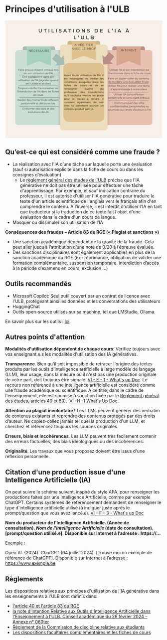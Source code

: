 # Principes d'utilisation à l'ULB

![charte_usages_ULB](attachments/charte_usages_ULB.png)

## Qu’est-ce qui est considéré comme une fraude ?

- La réalisation avec l'IA d’une tâche sur laquelle porte une évaluation (sauf si autorisation explicite dans la fiche de cours ou dans les consignes d’évaluation)
    - Le [règlement général des études de l'ULB](https://www.ulb.be/fr/documents-officiels/reglement-general-des-etudes-2024-2025) précise que l'IA générative ne doit pas être utilisée pour effectuer une tâche d'apprentissage. Par exemple, et sauf indication contraire du professeur, il est autorisé d'utiliser l'IA générative pour traduire le texte d'un article scientifique de l'anglais vers le français afin d'en comprendre le contenu. A l'inverse, il est interdit d'utiliser l'IA en tant que traducteur si la traduction de ce texte fait l'objet d'une évaluation dans le cadre d'un cours de langue.
- Masquer ou dissimuler son utilisation de l’IA

**Conséquences des fraudes – Article 83 du RGE (« Plagiat et sanctions »)**

- Une sanction académique dépendant de la gravité de la fraude. Cela peut aller jusqu’à l’attribution d’une note de 0/20 à l’épreuve évaluée.
- Des sanctions disciplinaires sont également applicables en plus de la sanction académique du RGE (ex : réprimande, obligation de valider une formation complémentaire, suspension temporaire, interdiction d’accès à la période d’examens en cours, exclusion …)

## Outils recommandés

- Microsoft Copilot: Seul outil couvert par un contrat de licence avec l'ULB, protégeant ainsi les données et les conversations des utilisateurs
- HuggingChat
- Outils open-source utilisés sur sa machine, tel que LMStudio, Ollama.  

En savoir plus sur les outils : [ici](https://uv.ulb.ac.be/course/view.php?id=127533&section=6). 

## Autres points d'attention

**Modalités d'utilisation dépendent de chaque cours**: Vérifiez toujours avec vos enseignant.e.s les modalités d'utilisation des IA génératives.

**Transparence**. Bien qu'il soit impossible de retracer l'origine des textes produits par les outils d'intelligence artificielle à large modèle de langage (LLM), leur usage, dans la mesure où il n'est pas une production originale de votre part, doit toujours être signalé. [VI - E - 1 - What's up Doc](https://uv.ulb.ac.be/mod/book/view.php?id=492082&chapterid=22010). Le recours non référencé à une intelligence artificielle est considéré comme une fraude académique ou scientifique. A ce titre, dans le cadre de l'enseignement, elle est soumise à sanction fixée par le [Règlement général des études, articles 40 et 83](https://www.ulb.be/fr/documents-officiels/reglement-general-des-etudes-2024-2025)).  [VI -H -1 What's Up Doc](https://uv.ulb.ac.be/mod/book/view.php?id=492785&chapterid=22037).

**Attention au plagiat involontaire !** Les LLMs peuvent générer des verbatim de contenus existants et reprendre des contenus protégés par des droits d’auteur. Ne copiez-collez jamais tel quel la production d'un LLM, et cherchez et référencez toujours les sources originales.

**Erreurs, biais et incohérences**. Les LLM peuvent très facilement contenir des erreurs factuelles, des biais idéologiques ou des incohérences.

**Originalité**. Les travaux que vous proposez doivent être issus d'une réflexion personnelle. 

## Citation d'une production issue d'une Intelligence Artificielle (IA)

On peut suivre le schéma suivant, inspiré du style APA, pour renseigner les productions faites par une Intelligence Artificielle, comme par exemple ChatGPT. Certains systèmes de référencement demandent de renseigner le type d'intelligence artificielle utilisé (à indiquer juste après le prompt/question que vous avez lancé.e). [VI - F - 3 - What's up Doc](https://uv.ulb.ac.be/mod/book/view.php?id=492137&chapterid=22027)

**Nom du producteur de l'Intelligence Artificielle. (Année de consultation). _Nom de l'Intelligence Artificielle_ (date de consultation). [prompt/question utilisé.e]. Disponible sur Internet à l’adresse : https://…**

Exemple :

Open AI. (2024). _ChatGPT_ (04 juillet 2024). [Trouve moi un exemple de référence de ChatGPT]. Disponible sur Internet à l’adresse : https://www.exemple.be
## Règlements

Les dispositions relatives aux principes d'utilisation de l'IA générative dans les enseignements à l'ULB sont définis dans:

- [l'article 40 et l'article 83 du RGE](https://www.ulb.be/fr/documents-officiels/reglement-general-des-etudes)
- [la note d’Intention Relative aux Outils d'Intelligence Artificielle dans l'Enseignement à l’ULB. Conseil académique du 26 février 2024 – Annexe n° 060ter](https://www.ulb.be/fr/intelligence-artificielle/note-dintention-relative-aux-outils-dia-dans-lenseignement-a-lulb)
- [Règlement de la Commission de discipline relative aux étudiants](https://portail.ulb.be/fr/documents-officiels/instances-participatives/autres-instances-participatives/reglement-de-la-commission-de-discipline-relative-aux-etudiants?ksession=13a71232-da6b-4171-a6ea-5e1054877863)  
- [Les dispositions facultaires complémentaires et les fiches de cours](https://www.ulb.be/fr/documents-officiels/reglement-general-des-etudes-2024-2025)
